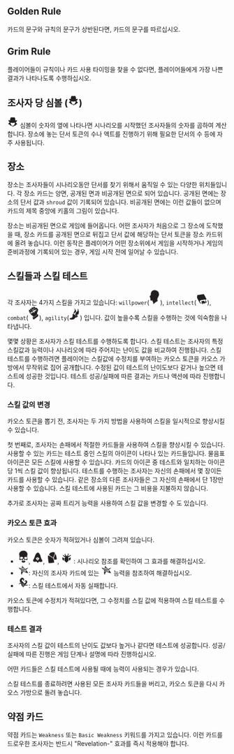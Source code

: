 ## Golden Rule
카드의 문구와 규칙의 문구가 상반된다면, 카드의 문구를 따르십시오.

## Grim Rule
플레이어들이 규칙이나 카드 사용 타이밍을 찾을 수 없다면, 플레이어들에게 가장 나쁜 결과가 나타나도록 수행하십시오.

## 조사자 당 심볼 (<img src="images/per-investigator.png" width=25>)
<img src="images/per-investigator.png" width=25> 심볼이 숫자의 옆에 나타나면 시나리오를 시작했던 조사자들의 숫자를 곱하여 계산합니다. 장소에 놓는 단서 토큰의 수나 액트를 진행하기 위해 필요한 단서의 수 등에 자주 사용됩니다.

## 장소
장소는 조사자들이 시나리오동안 단서를 찾기 위해서 움직일 수 있는 다양한 위치들입니다. 각 장소 카드는 양면, 공개된 면과 비공개된 면으로 되어 있습니다. 공개된 면에는 장소의 단서 값과 `shroud` 값이 기록되어 있습니다. 비공개된 면에는 이런 값들이 없으며 카드의 제목 중앙에 키홀의 그림이 있습니다.

장소는 비공개된 면으로 게임에 들어옵니다. 어떤 조사자가 처음으로 그 장소에 도착했을 때, 장소 카드를 공개된 면으로 뒤집고 단서 값에 해당하는 단서 토큰을 장소 카드위에 올려 놓습니다. 이런 동작은 플레이어가 어떤 장소위에서 게임을 시작하거나 게임의 준비과정에 기록되어 있는 경우, 게임 시작 전에 일어날 수 있습니다.

## 스킬들과 스킬 테스트
각 조사자는 4가지 스킬을 가지고 있습니다: `willpower`(<img src="images/skill-willpower.png" width=25>), `intellect`(<img src="images/skill-intellect.png" width=25>), `combat`(<img src="images/skill-combat.png" width=25>), `agility`(<img src="images/skill-agility.png" width=25>) 입니다. 값이 높을수록 스킬을 수행하는 것에 익숙함을 나타냅니다.

몇몇 상황은 조사자가 스킬 테스트를 수행하도록 합니다. 스킬 테스트는 조사자의 특정 스킬값과 능력이나 시나리오에 따라 주어지는 난이도 값을 비교하여 진행됩니다. 스킬 테스트를 수행하려면 플레이어는 스킬값에 수정치를 부여하는 카오스 토큰을 카오스 가방에서 무작위로 집어 공개합니다. 수정된 값이 테스트의 난이도보다 같거나 높으면 테스트에 성공한 것입니다. 테스트 성공/실패에 따른 결과는 카드나 액션에 따라 진행합니다.

### 스킬 값의 변경
카오스 토큰을 뽑기 전, 조사자는 두 가지 방법을 사용하여 스킬을 일시적으로 향상시킬 수 있습니다.

첫 번째로, 조사자는 손패에서 적절한 카드들을 사용하여 스킬을 향상시킬 수 있습니다. 사용할 수 있는 카드는 테스트 중인 스킬의 아이콘이 나타나 있는 카드들입니다. 물음표 아이콘은 모든 스킬에 사용할 수 있습니다. 카드의 아이콘 중 테스트와 일치하는 아이콘 당 1씩 스킬 값이 향상됩니다. 테스트를 수행하는 조사자는 자신의 손패에서 몇 장이든 카드를 사용할 수 있습니다. 같은 장소의 다른 조사자들은 그 자신의 손패에서 단 1장만 사용할 수 있습니다. 스킬 테스트에 사용된 카드는 그 비용을 지불하지 않습니다.

추가로 조사자는 공짜 트리거 능력을 사용하여 스킬 값을 변경할 수 도 있습니다.

### 카오스 토큰 효과
카오스 토큰은 숫자가 적혀있거나 심볼이 그려져 있습니다.

* <img src="images/chaos-skull.png" width=25>, <img src="images/chaos-acol.png" width=25>, <img src="images/chaos-tablet.png" width=25>, <img src="images/chaos-what.png" width=25> : 시나리오 참조를 확인하여 그 효과를 해결하십시오.
* <img src="images/chaos-eldersign.png" width=25>: 자신의 조사자 카드에 있는 <img src="images/chaos-eldersign.png" width=25> 능력을 참조하여 해결하십시오.
* <img src="images/chaos-tentacle.png" width=25>: 스킬 테스트에서 자동 실패합니다.

카오스 토큰에 수정치가 적혀있다면, 그 수정치를 스킬 값에 적용하여 스킬 테스트를 수행합니다.

### 테스트 결과
조사자의 스킬 값이 테스트의 난이도 값보다 높거나 같다면 테스트에 성공합니다. 성공/실패에 따른 진행은 게임 단계나 설명에 따라 진행하십시오.

어떤 카드들은 스킬 테스트에 사용될 때에 능력이 사용되는 경우가 있습니다.

스킬 테스트를 종료하려면 사용된 모든 조사자 카드들을 버리고, 카오스 토큰을 다시 카오스 가방으로 돌려 놓습니다.

## 약점 카드
약점 카드는 `Weakness` 또는 `Basic Weakness` 키워드를 가지고 있습니다. 이런 카드를 드로우한 조사자는 반드시 "Revelation-" 효과를 즉시 적용해야 합니다.

